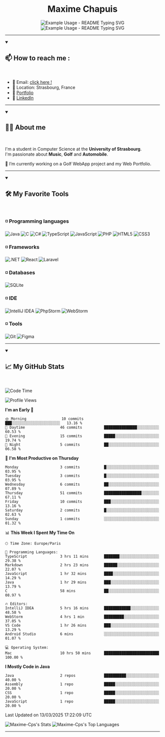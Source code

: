 
<h1 align="center">Maxime Chapuis</h1>

<p align="center">
  <img src="https://readme-typing-svg.demolab.com/?lines=IT;Certainly+Coding+or+Golfing&font=Fira%20Code&center=true&width=380&height=50&duration=4000&pause=1000" alt="Example Usage - README Typing SVG">
    <br>
  <img src="https://readme-typing-svg.demolab.com/?lines=Student;right+now&font=Fira%20Code&center=true&width=380&height=50&duration=4000&pause=1000" alt="Example Usage - README Typing SVG">
</p>

---
<details open>
    <summary><h2>📫 How to reach me :</h2></summary>
<br>


  - 📧 Email: [click here !](maxime.chapuis60@gmail.com)
  - 📌 Location: Strasbourg, France
  - 📝 [Portfolio](https://myportfolio-maxime-chapuis.vercel.app/)
  - 📝 [LinkedIn](https://www.linkedin.com/in/maxime-chapuis-dev/)

</details>

---

<details open>
    <summary><h2>🙋🏻‍️ About me </h2></summary>
<br>

I'm a student in Computer Science at the **University of Strasbourg**.
<br>
I'm passionate about **Music**, **Golf** and **Automobile**.

🔭 I’m currently working on a Golf WebApp project and my Web Portfolio.

</details>

---

<details open>
    <summary><h2>🛠️ My Favorite Tools </h2></summary>
<br>

### ◽️ Programming languages

![Java](https://img.shields.io/badge/Java-007396?style=for-the-badge&logo=java&logoColor=white)
![C](https://img.shields.io/badge/C-00599C?style=for-the-badge&logo=&logoColor=white)
![C#](https://img.shields.io/badge/C%23-239120?style=for-the-badge&logo=c-sharp&logoColor=white)
![TypeScript](https://img.shields.io/badge/TypeScript-007ACC?style=for-the-badge&logo=typescript&logoColor=white)
![JavaScript](https://img.shields.io/badge/JavaScript-F7DF1E?style=for-the-badge&logo=javascript&logoColor=black)
![PHP](https://img.shields.io/badge/PHP-777BB4?style=for-the-badge&logo=php&logoColor=white)
![HTML5](https://img.shields.io/badge/HTML5-E34F26?style=for-the-badge&logo=html5&logoColor=white)
![CSS3](https://img.shields.io/badge/CSS3-1572B6?style=for-the-badge&logo=css3&logoColor=white)

### ◽️ Frameworks

![.NET](https://img.shields.io/badge/.NET-512BD4?style=for-the-badge&logo=.net&logoColor=white)
![React](https://img.shields.io/badge/React-0a7ea4?style=for-the-badge&logo=react&logoColor=white)
![Laravel](https://img.shields.io/badge/Laravel-DD0031?style=for-the-badge&logo=laravel&logoColor=white)

### ◽️ Databases

![SQLite](https://img.shields.io/badge/SQLite-4479A1?style=for-the-badge&logo=sqlite&logoColor=white)

### ◽️ IDE

![IntelliJ IDEA](https://img.shields.io/badge/IntelliJIDEA-000000?style=for-the-badge&logo=intellij-idea&logoColor=white)
![PhpStorm](https://img.shields.io/badge/PhpStorm-000000?style=for-the-badge&logo=phpstorm&logoColor=white)
![WebStorm](https://img.shields.io/badge/WebStorm-000000?style=for-the-badge&logo=webstorm&logoColor=white)

### ◽️ Tools

![Git](https://img.shields.io/badge/Git-F05032?style=for-the-badge&logo=git&logoColor=white)
![Figma](https://img.shields.io/badge/Figma-F05032?style=for-the-badge&logo=figma&logoColor=white)

</details>

---

<details open>
    <summary><h2>📈 My GitHub Stats</h2></summary>
<br>

<!--START_SECTION:waka-->
![Code Time](http://img.shields.io/badge/Code%20Time-15%20hrs%2016%20mins-blue)

![Profile Views](http://img.shields.io/badge/Profile%20Views-0-blue)

**I'm an Early 🐤** 

```text
🌞 Morning                10 commits          ███░░░░░░░░░░░░░░░░░░░░░░   13.16 % 
🌆 Daytime                46 commits          ███████████████░░░░░░░░░░   60.53 % 
🌃 Evening                15 commits          █████░░░░░░░░░░░░░░░░░░░░   19.74 % 
🌙 Night                  5 commits           ██░░░░░░░░░░░░░░░░░░░░░░░   06.58 % 
```
📅 **I'm Most Productive on Thursday** 

```text
Monday                   3 commits           █░░░░░░░░░░░░░░░░░░░░░░░░   03.95 % 
Tuesday                  3 commits           █░░░░░░░░░░░░░░░░░░░░░░░░   03.95 % 
Wednesday                6 commits           ██░░░░░░░░░░░░░░░░░░░░░░░   07.89 % 
Thursday                 51 commits          █████████████████░░░░░░░░   67.11 % 
Friday                   10 commits          ███░░░░░░░░░░░░░░░░░░░░░░   13.16 % 
Saturday                 2 commits           █░░░░░░░░░░░░░░░░░░░░░░░░   02.63 % 
Sunday                   1 commits           ░░░░░░░░░░░░░░░░░░░░░░░░░   01.32 % 
```


📊 **This Week I Spent My Time On** 

```text
🕑︎ Time Zone: Europe/Paris

💬 Programming Languages: 
TypeScript               3 hrs 11 mins       ███████░░░░░░░░░░░░░░░░░░   29.38 % 
Markdown                 2 hrs 23 mins       ██████░░░░░░░░░░░░░░░░░░░   22.07 % 
JavaScript               1 hr 32 mins        ████░░░░░░░░░░░░░░░░░░░░░   14.29 % 
Java                     1 hr 29 mins        ███░░░░░░░░░░░░░░░░░░░░░░   13.79 % 
C                        58 mins             ██░░░░░░░░░░░░░░░░░░░░░░░   08.97 % 

🔥 Editors: 
IntelliJ IDEA            5 hrs 16 mins       ████████████░░░░░░░░░░░░░   48.58 % 
WebStorm                 4 hrs 1 min         █████████░░░░░░░░░░░░░░░░   37.05 % 
VS Code                  1 hr 26 mins        ███░░░░░░░░░░░░░░░░░░░░░░   13.29 % 
Android Studio           6 mins              ░░░░░░░░░░░░░░░░░░░░░░░░░   01.07 % 

💻 Operating System: 
Mac                      10 hrs 50 mins      █████████████████████████   100.00 % 
```

**I Mostly Code in Java** 

```text
Java                     2 repos             ██████████░░░░░░░░░░░░░░░   40.00 % 
Assembly                 1 repo              █████░░░░░░░░░░░░░░░░░░░░   20.00 % 
CSS                      1 repo              █████░░░░░░░░░░░░░░░░░░░░   20.00 % 
JavaScript               1 repo              █████░░░░░░░░░░░░░░░░░░░░   20.00 % 
```




 Last Updated on 13/03/2025 17:22:09 UTC
<!--END_SECTION:waka-->

![Maxime-Cps's Stats](https://github-readme-stats-maximes-projects-0d1947d9.vercel.app/api?username=Maxime-Cps&theme=blueberry&show_icons=true&hide_border=false&count_private=false)
![Maxime-Cps's Top Languages](https://github-readme-stats-maximes-projects-0d1947d9.vercel.app/api/top-langs/?username=Maxime-Cps&theme=blueberry&show_icons=true&hide_border=false&layout=compact)


</details>


---
